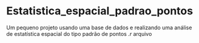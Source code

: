 # Estatistica_espacial_padrao_pontos
Um pequeno projeto usando uma base de dados e realizando uma análise de estatística espacial do tipo padrão de pontos
*.r* arquivo
